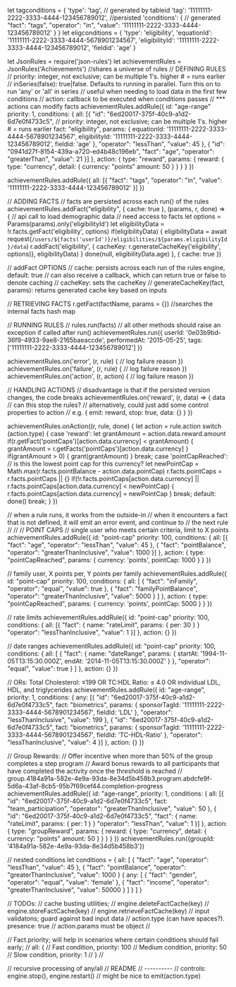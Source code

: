 let tagconditions = {
  'type': 'tag', // generated by tableid
  'tag': '11111111-2222-3333-4444-123456789012', //persisted
  'conditions': { // generated
     "fact": "tags",
     "operator": "in",
     "value": '11111111-2222-3333-4444-123456789012'
   }
}
let eligconditions =  {
  'type': 'eligibility',
  'equationId': '11111111-2222-3333-4444-5678901234567',
  'eligibilityId': '11111111-2222-3333-4444-123456789012',
  'fieldid': 'age'
}

let JsonRules = require('json-rules')
let achievementRules = JsonRules('Achievements') //shares a universe of rules
// DEFINING RULES
// priority: integer, not exclusive; can be multiple 1's.  higher # = runs earlier
// inSeries(false): true|false.  Defaults to running in parallel.  Turn this on to run 'any' or 'all' in series
//   useful when needing to load data in the first few conditions
// action: callback to be executed when conditions passes
//         *** actions can modify facts
achievementRules.addRule({
  id: "age-range"
  priority: 1,
  conditions: {
    all: [{
     "id": "6ed20017-375f-40c9-a1d2-6d7e0f4733c5",
      // priority: integer, not exclusive; can be multiple 1's.  higher # = runs earlier
      fact: "eligibility",
      params: {
        equationId: '11111111-2222-3333-4444-5678901234567',
        eligibilityId: '11111111-2222-3333-4444-123456789012',
        fieldid: 'age'
      },
     "operator": "lessThan",
     "value": 45
   },
   {
    "id": "0941d27f-8154-439a-a720-ed4b48c196eb",
     "fact": "age",
     "operator": "greaterThan",
     "value": 21
   }]
 },
 action: {
    type: "reward",
    params: {
      reward: {
        type: "currency",
        detail: {
          currency: "points"
          amount: 50
        }
      }
    }
 }
})

achievementRules.addRule({
  all: [{
   "fact": "tags",
   "operator": "in",
   "value": '11111111-2222-3333-4444-123456789012'
 }]
})

// ADDING FACTS
// facts are persisted across each run() of the rules
achievementRules.addFact("eligibility", { cache: true }, (params, r, done) => {
  // api call to load demographic data
  // need access to facts
  let options = Params(params).only('eligibilityId')
  let eligibilityData = !r.facts.getFact('eligibility', options)
  if(eligibilityData) {
    eligibilityData = await request(`/users/${facts('userId')}/eligibilities/${params.eligibilityId}/data`)
    r.addFact('eligibility', { cacheKey: r.generateCacheKey('eligibility', options)}, eligibilityData)
  }
  done(null, eligibilityData.age)
}, { cache: true })

//    addFact OPTIONS
//      cache:  persists across each run of the rules engine, default: true
//              can also receive a callback, which can return true or false to denote caching
//      cacheKey: sets the cacheKey
//      generateCacheKey(fact, params): returns generated cache key based on inputs


// RETRIEVING FACTS
r.getFact(factName, params = {}) //searches the internal facts hash map


// RUNNING RULES
// rules.run(facts)
// all other methods should raise an exception if called after run()
achievementRules.run({
  userId: '0e03b9bd-36f9-4933-9ae8-2165baeaccde',
  performedAt: '2015-05-25',
  tags: ['11111111-2222-3333-4444-123456789012']
})

achievementRules.on('error', (r, rule) {
  // log failure reason
})
achievementRules.on('failure', (r, rule) {
  // log failure reason
})
achievementRules.on('action', (r, action) {
  // log failure reason
})

// HANDLING ACTIONS
// disadvantage is that if the persisted version changes, the code breaks
achievementRules.on('reward', (r, data) => {
  data
  // can this stop the rules?
  // alternatively, could just add some control properties to action
  //  e.g. { emit: reward, stop: true, data: {} }
})

achievementRules.onAction((r, rule, done) {
  let action = rule.action
  switch (action.type) {
    case 'reward':
      let grantAmount = action.data.reward.amount
      if(r.getFact('pointCaps')[action.data.currency] < grantAmount) {
        grantAmount = r.getFacts('pointCaps')[action.data.currency]
      }
      if(grantAmount > 0) {
        grant(grantAmount)
      }
      break;
    case 'pointCapReached':
      // is this the lowest point cap for this currency?
      let newPointCap = Math.max(r.facts.pointBalance - action.data.pointCap)
      r.facts.pointCaps = r.facts.pointCaps || {}
      if(!r.facts.pointCaps[action.data.currency] || r.facts.pointCaps[action.data.currency] < newPointCap) {
        r.facts.pointCaps[action.data.currency] = newPointCap
      }
      break;
    default:
      done()
      break;
  }
})

// when a rule runs, it works from the outside-in
// when it encounters a fact that is not defined, it will emit an error event, and continue to
// the next rule
//
//
// POINT CAPS
//  single user who meets certain criteria, limit to X points
achievementRules.addRule({
  id: "point-cap"
  priority: 100,
  conditions: {
    all: [{
     "fact": "age",
     "operator": "lessThan",
     "value": 45
   },
   {
     "fact": "pointBalance",
     "operator": "greaterThanInclusive",
     "value": 1000
   }]
 },
 action: {
    type: "pointCapReached",
    params: {
      currency: 'points',
      pointCap: 1000
    }
 }
})

//  family user, X points per, Y points per family
achievementRules.addRule({
  id: "point-cap"
  priority: 100,
  conditions: {
    all: [
      {
       "fact": "inFamily",
       "operator": "equal",
       "value": true
     },
     {
       "fact": "familyPointBalance",
       "operator": "greaterThanInclusive",
       "value": 5000
     }
    ]
 },
 action: {
    type: "pointCapReached",
    params: {
      currency: 'points',
      pointCap: 5000
    }
 }
})

// rate limits
achievementRules.addRule({
  id: "point-cap"
  priority: 100,
  conditions: {
    all: [{
     "fact": {
        name: "rateLimit",
        params: {
          per: 30
        }
      }
     "operator": "lessThanInclusive",
     "value": 1
   }]
 },
 action: {}
})

//  date ranges
achievementRules.addRule({
  id: "point-cap"
  priority: 100,
  conditions: {
    all: [
    {
     "fact": {
        name: "dateRange",
        params: {
          startAt: '1994-11-05T13:15:30.000Z',
          endAt: '2014-11-05T13:15:30.000Z'
        }
     },
     "operator": "equal",
     "value": true
   }
   ]
 },
 action: {}
})

// ORs: Total Cholesterol: ≤199 OR TC:HDL Ratio: ≤ 4.0 OR individual LDL, HDL, and triglycerides
achievementRules.addRule({
  id: "age-range",
  priority: 1,
  conditions: {
    any: [{
     "id": "6ed20017-375f-40c9-a1d2-6d7e0f4733c5",
      fact: "biometrics",
      params: {
        sponsorTagId: '11111111-2222-3333-4444-5678901234567',
        fieldId: 'LDL'
      },
     "operator": "lessThanInclusive",
     "value": 199
   },
   {
     "id": "6ed20017-375f-40c9-a1d2-6d7e0f4733c5",
      fact: "biometrics",
      params: {
        sponsorTagId: '11111111-2222-3333-4444-5678901234567',
        fieldId: 'TC-HDL-Ratio'
      },
     "operator": "lessThanInclusive",
     "value": 4
   }]
 },
 action: {}
})


// Group Rewards:
//    Offer incentive when more than 50% of the group completes a step program
//    Award bonus rewards to all participants that have completed the activity once the threshold is reached
// group.4184a91a-582e-4e9a-93da-8e34d5b458b3.program.abdcfe9f-5d6a-43af-8cb5-95b7f69cef44.completion-progress
achievementRules.addRule({
  id: "age-range",
  priority: 1,
  conditions: {
    all: [{
     "id": "6ed20017-375f-40c9-a1d2-6d7e0f4733c5",
      fact: "team_participation",
     "operator": "greaterThanInclusive",
     "value": 50
   },
   {
     "id": "6ed20017-375f-40c9-a1d2-6d7e0f4733c5",
      "fact": {
        name: "rateLimit",
        params: {
          per: 1
        }
      }
     "operator": "lessThan",
     "value": 1
   }]
 },
 action: {
    type: "groupReward",
    params: {
      reward: {
        type: "currency",
        detail: {
          currency: "points"
          amount: 50
        }
      }
    }
 }
})
achievementRules.run({groupId: '4184a91a-582e-4e9a-93da-8e34d5b458b3'})

// nested conditions
 let conditions = {
  all: [
    {
     "fact": "age",
     "operator": "lessThan",
     "value": 45
   },
   {
     "fact": "pointBalance",
     "operator": "greaterThanInclusive",
     "value": 1000
   }
   {
    any: [
      {
       "fact": "gender",
       "operator": "equal",
       "value": 'female'
     },
     {
       "fact": "income",
       "operator": "greaterThanInclusive",
       "value": 50000
     }
    ]
   }
 ]
}

// TODOs:
// cache busting utilities;
//   engine.deleteFactCache(key)
//   engine.storeFactCache(key)
//   engine.retrieveFactCache(key)
// input validatons; guard against bad input data
//  action.type (can have spaces?).  presence: true
//  action.params must be object
//

// Fact.priority; will help in scenarios where certain conditions should fail early;
//  all: {
//    Fast condition, priority: 100
//    Medium condition, priority: 50
//    Slow condition, priority: 1
//  }
//

// recursive processing of any/all
// README
// ----------
// controls: engine.stop(), engine.restart()
// might be nice to emit(action.type)
